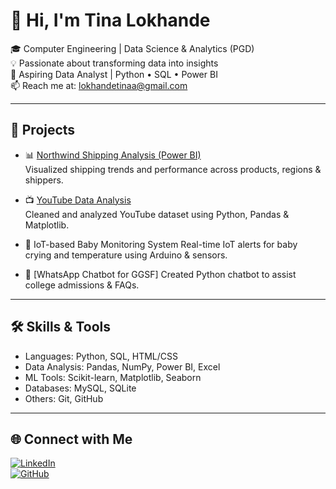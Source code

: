 
# 👋 Hi, I'm Tina Lokhande

🎓 Computer Engineering | Data Science & Analytics (PGD)  
💡 Passionate about transforming data into insights  
💼 Aspiring Data Analyst | Python • SQL • Power BI  
📫 Reach me at: lokhandetinaa@gmail.com  

---

## 🚀 Projects

- 📊 [Northwind Shipping Analysis (Power BI)](https://github.com/tinaalokhande/northwind-shipping-analysis-pbi)  
  Visualized shipping trends and performance across products, regions & shippers.

- 📺 [YouTube Data Analysis](https://github.com/tinaalokhande/youtube-data-analysis-project)  
  Cleaned and analyzed YouTube dataset using Python, Pandas & Matplotlib.

- 🤖 IoT-based Baby Monitoring System
  Real-time IoT alerts for baby crying and temperature using Arduino & sensors.

- 💬 [WhatsApp Chatbot for GGSF]
  Created Python chatbot to assist college admissions & FAQs.

---

## 🛠️ Skills & Tools

- Languages: Python, SQL, HTML/CSS  
- Data Analysis: Pandas, NumPy, Power BI, Excel  
- ML Tools: Scikit-learn, Matplotlib, Seaborn  
- Databases: MySQL, SQLite  
- Others: Git, GitHub

---

## 🌐 Connect with Me

[![LinkedIn](https://img.shields.io/badge/LinkedIn-blue?style=flat&logo=linkedin)](https://linkedin.com/in/tinalokhande)  
[![GitHub](https://img.shields.io/badge/GitHub-000?style=flat&logo=github&logoColor=white)](https://github.com/tinaalokhande)  

